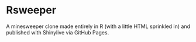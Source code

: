 # Rsweeper
 A minesweeper clone made entirely in R (with a little HTML sprinkled in) and published with Shinylive via GitHub Pages.
